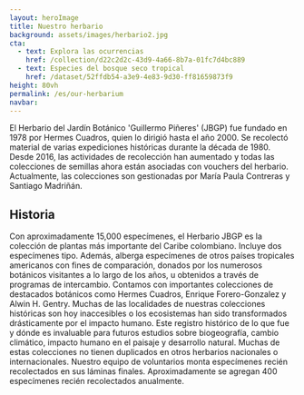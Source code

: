 ```yaml
---
layout: heroImage 
title: Nuestro herbario
background: assets/images/herbario2.jpg
cta:
  - text: Explora las ocurrencias
    href: /collection/d22c2d2c-43d9-4a66-8b7a-01fc7d4bc889
  - text: Especies del bosque seco tropical
    href: /dataset/52ffdb54-a3e9-4e83-9d30-ff81659873f9
height: 80vh
permalink: /es/our-herbarium
navbar:
---
```


El Herbario del Jardín Botánico 'Guillermo Piñeres' (JBGP) fue fundado en 1978 por Hermes Cuadros, quien lo dirigió hasta el año 2000. Se recolectó material de varias expediciones históricas durante la década de 1980. Desde 2016, las actividades de recolección han aumentado y todas las colecciones de semillas ahora están asociadas con vouchers del herbario. Actualmente, las colecciones son gestionadas por María Paula Contreras y Santiago Madriñán.

## Historia

Con aproximadamente 15,000 especímenes, el Herbario JBGP es la colección de plantas más importante del Caribe colombiano. Incluye dos especímenes tipo. Además, alberga especímenes de otros países tropicales americanos con fines de comparación, donados por los numerosos botánicos visitantes a lo largo de los años, u obtenidos a través de programas de intercambio. Contamos con importantes colecciones de destacados botánicos como Hermes Cuadros, Enrique Forero-Gonzalez y Alwin H. Gentry. Muchas de las localidades de nuestras colecciones históricas son hoy inaccesibles o los ecosistemas han sido transformados drásticamente por el impacto humano. Este registro histórico de lo que fue y dónde es invaluable para futuros estudios sobre biogeografía, cambio climático, impacto humano en el paisaje y desarrollo natural. Muchas de estas colecciones no tienen duplicados en otros herbarios nacionales o internacionales. Nuestro equipo de voluntarios monta especímenes recién recolectados en sus láminas finales. Aproximadamente se agregan 400 especímenes recién recolectados anualmente.